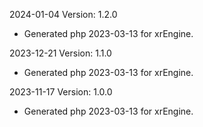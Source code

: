 2024-01-04 Version: 1.2.0
- Generated php 2023-03-13 for xrEngine.

2023-12-21 Version: 1.1.0
- Generated php 2023-03-13 for xrEngine.

2023-11-17 Version: 1.0.0
- Generated php 2023-03-13 for xrEngine.

